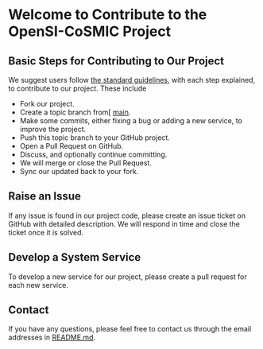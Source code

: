# Welcome to Contribute to the OpenSI-CoSMIC Project

## Basic Steps for Contributing to Our Project

We suggest users follow [the standard guidelines](https://git-scm.com/book/en/v2/GitHub-Contributing-to-a-Project), with each step explained, to contribute to our project.
These include

- Fork our project.
- Create a topic branch from[ [main](https://github.com/TheOpenSI/SmartGate/tree/main).
- Make some commits, either fixing a bug or adding a new service, to improve the project.
- Push this topic branch to your GitHub project.
- Open a Pull Request on GitHub.
- Discuss, and optionally continue committing.
- We will merge or close the Pull Request.
- Sync our updated back to your fork.

## Raise an Issue

If any issue is found in our project code, please create an issue ticket on GitHub with detailed description.
We will respond in time and close the ticket once it is solved.

## Develop a System Service

To develop a new service for our project, please create a pull request for each new service.

## Contact
If you have any questions, please feel free to contact us through the email addresses in [README.md](README.md).
